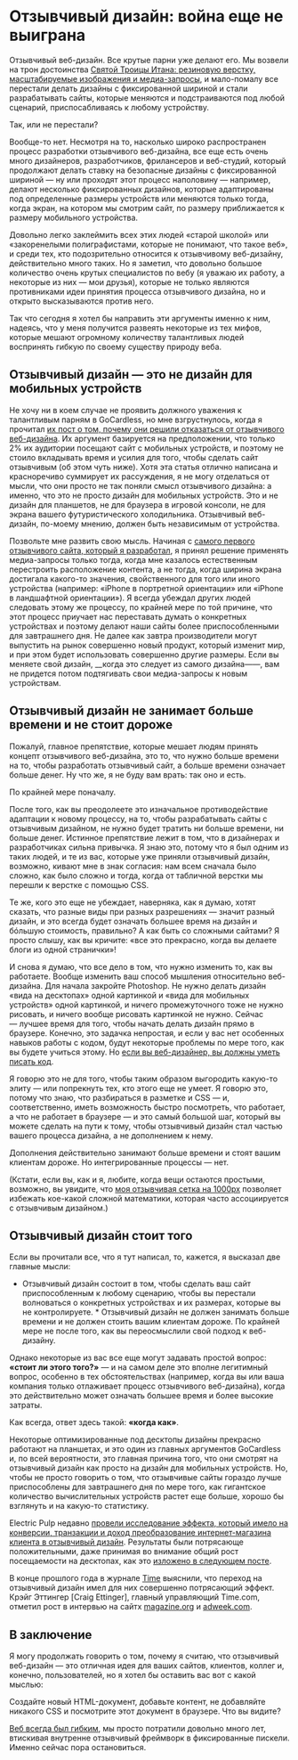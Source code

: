 # Отзывчивый дизайн: война еще не выиграна

Отзывчивый веб-дизайн. Все крутые парни уже делают его. Мы возвели на трон
достоинства [Святой Троицы Итана: резиновую верстку, масштабируемые изображения
и медиа-запросы](http://alistapart.com/article/responsive-web-design), и
мало-помалу все перестали делать дизайны с фиксированной шириной и стали
разрабатывать сайты, которые меняются и подстраиваются под любой сценарий,
приспосабливаясь к любому устройству.

Так, или не перестали?

Вообще-то нет. Несмотря на то, насколько широко распространен процесс разработки
отзывчивого веб-дизайна, все еще есть очень много дизайнеров, разработчиков,
фрилансеров и веб-студий, который продолжают делать ставку на безопасные дизайны
с фиксированной шириной — ну или проходят этот процесс наполовину — например,
делают несколько фиксированных дизайнов, которые адаптированы под определенные
размеры устройств или меняются только тогда, когда экран, на котором мы смотрим
сайт, по размеру приближается к размеру мобильного устройства.

Довольно легко заклеймить всех этих людей «старой школой» или «закоренелыми
полиграфистами, которые не понимают, что такое веб», и среди тех, кто
подозрительно относится к отзывчивому веб-дизайну, действительно много таких. Но
я заметил, что довольно большое количество очень крутых специалистов по вебу (я
уважаю их работу, а некоторые из них — мои друзья), которые не только являются
противниками идеи принятия процесса отзывчивого дизайна, но и открыто
высказываются против него.

Так что сегодня я хотел бы направить эти аргументы именно к ним, надеясь, что у
меня получится развеять некоторые из тех мифов, которые мешают огромному
количеству талантливых людей воспринять  гибкую по своему существу природу веба.

## Отзывчивый дизайн — это не дизайн для мобильных устройств

Не хочу ни в коем случае не проявить должного уважения к талантливым парням в
GoCardless, но мне взгрустнулось, когда я прочитал [их пост о том, почему они
решили отказаться от отзывчивого
веб-дизайна](https://gocardless.com/blog/unresponsive-design/). Их аргумент
базируется на предположении, что только 2% их аудитории посещают сайт с
мобильных устройств, и поэтому не стоило вкладывать время и усилия для того,
чтобы сделать сайт отзывчивым (об этом чуть ниже). Хотя эта статья отлично
написана и красноречиво суммирует их рассуждения, я не могу отделаться от мысли,
что они просто не так поняли смысл отзывчивого дизайна: а именно, что это не
просто дизайн для мобильных устройств. Это и не дизайн для планшетов, не для
браузера в игровой консоли, не для экрана вашего футуристического холодильника.
Отзывчивый веб-дизайн, по-моему мнению, должен быть независимым от устройства.

Позвольте мне развить свою мысль. Начиная с [самого первого отзывчивого сайта,
который я разработал](http://2011.ampersandconf.com/), я принял решение
применять медиа-запросы только тогда, когда мне казалось естественным
перестроить расположение контента, а не тогда, когда ширина экрана достигала
какого-то значения, свойственного для того или иного устройства (например:
«iPhone в портретной ориентации» или «iPhone в ландшафтной ориентации»). Я
всегда убеждал других людей следовать этому же процессу, по крайней мере по той
причине, что этот процесс приучает нас переставать думать о конкретных
устройствах и поэтому делают наши сайты более приспособленными для завтрашнего
дня. Не далее как завтра производители могут выпустить на рынок совершенно новый
продукт, который изменит мир, и при этом будет использовать совершенно другие
размеры. Если вы меняете свой дизайн, __когда это следует из самого дизайна——,
вам не придется потом подтягивать свои медиа-запросы к новым устройствам.

## Отзывчивый дизайн не занимает больше времени и не стоит дороже

Пожалуй, главное препятствие, которые мешает людям принять концепт отзывчивого
веб-дизайна, это то, что нужно больше времени на то, чтобы разработать
отзывчивый сайт, а больше времени означает больше денег. Ну что же, я не буду
вам врать: так оно и есть.

По крайней мере поначалу.

После того, как вы преодолеете это изначальное противодействие адаптации к
новому процессу, на то, чтобы разрабатывать сайты с отзывчивым дизайном, не
нужно будет тратить ни больше времени, ни больше денег. Истинное препятствие
лежит в том, что в дизайнерах и разработчиках сильна привычка. Я знаю это,
потому что я был одним из таких людей, и те из вас, которые уже приняли
отзывчивый дизайн, возможно, кивают мне в знак согласия: нам всем сначала было
сложно, как было сложно и тогда, когда от табличной верстки мы перешли к верстке
с помощью CSS.

Те же, кого это еще не убеждает, наверняка, как я думаю, хотят сказать, что
разные виды при разных разрешениях — значит разный дизайн, и это всегда будет
означать большее время на дизайн и бóльшую стоимость, правильно? А как быть со
сложными сайтами? Я просто слышу, как вы кричите: «все это прекрасно, когда вы
делаете блоги из одной странички»!

И снова я думаю, что все дело в том, что нужно изменить то, как вы работаете.
Вообще изменить ваш способ мышления относительно веб-дизайна. Для начала
закройте Photoshop. Не нужно делать дизайн «вида на десктопах» одной картинкой и
«вида для мобильных устройств» одной картинкой, и ничего промежуточного тоже не
нужно рисовать, и ничего вообще рисовать картинкой не нужно. Сейчас — лучшее
время для того, чтобы начать делать дизайн прямо в браузере. Конечно, это
задачка непростая, и если у вас нет особенных навыков работы с кодом, будут
некоторые проблемы по мере того, как вы будете учиться этому. Но [если вы
веб-дизайнер, вы должны уметь писать
код](http://elliotjaystocks.com/blog/web-designers-who-cant-code/).

Я говорю это не для того, чтобы таким образом выгородить какую-то элиту — или
попрекнуть тех, кто этого еще не умеет. Я говорю это, потому что знаю, что
разбираться в разметке и CSS — и, соответственно, иметь возможность быстро
посмотреть, что работает, а что не работает в браузере — и это самый большой
шаг, который вы можете сделать на пути к тому, чтобы отзывчивый дизайн стал
частью вашего процесса дизайна, а не дополнением к нему.

Дополнения действительно занимают больше времени и стоят вашим клиентам дороже.
Но интегрированные процессы — нет.

(Кстати, если вы, как и я, любите, когда вещи остаются простыми, возможно, вы
увидите, что [моя отзывчивая сетка на
1000px](http://elliotjaystocks.com/blog/a-better-photoshop-grid-for-responsive-web-design/)
позволяет избежать кое-какой сложной математики, которая часто ассоциируется с
отзывчивым дизайном.)

## Отзывчивый дизайн стоит того

Если вы прочитали все, что я тут написал, то, кажется, я высказал две главные
мысли:

* Отзывчивый дизайн состоит в том, чтобы сделать ваш сайт приспособленным к
любому сценарию, чтобы вы перестали волноваться о конкретных устройствах и их
размерах, которые вы не контролируете. * Отзывчивый дизайн не должен занимать
больше времени и не должен стоить вашим клиентам дороже. По крайней мере не
после того, как вы переосмыслили свой подход к веб-дизайну.

Однако некоторые из вас все еще могут задавать простой вопрос: __«стоит ли этого
того?»__ — и на самом деле это вполне легитимный вопрос, особенно в тех
обстоятельствах (например, когда вы или ваша компания только отлаживает процесс
отзывчивого веб-дизайна), когда это действительно может означать большее время и
более высокие затраты.

Как всегда, ответ здесь такой: __«когда как»__.

Некоторые оптимизированные под десктопы дизайны прекрасно работают на планшетах,
и это один из главных аргументов GoCardless и, по всей вероятности, это главная
причина того, что они смотрят на отзывчивый дизайн как просто на дизайн для
мобильных устройств. Но, чтобы не просто говорить о том, что отзывчивые сайты
гораздо лучше приспособлены для завтрашнего дня по мере того, как гигантское
количество вычислительных устройств растет еще больше, хорошо бы взглянуть и на
какую-то статистику.

Electric Pulp недавно [провели исследование эффекта, который имело на конверсии,
транзакции и доход преобразование интернет-магазина клиента в отзывчивый
дизайн](http://electricpulp.com/notes/you-like-apples/). Результаты были
потрясающе положительными, даже принимая во внимание общий рост посещаемости на
десктопах, как это [изложено в следующем
посте](http://electricpulp.com/notes/more-on-apples-mobile-optimization-in-ecommerce/).

В конце прошлого года в журнале [Time](http://time.com/time/) выяснили, что
переход на отзывчивый дизайн имел для них совершенно потрясающий эффект. Крэйг
Эттингер [Craig Ettinger], главный управляющий Time.com, отметил рост в интервью
на сайтх
[magazine.org](http://magazine.org/timecom-gm-craig-ettinger-bringing-responsive-web-design-iconic-brand)
и
[adweek.com](http://adweek.com/news/technology/time-moves-responsive-design-144666).

## В заключение

Я могу продолжать говорить о том, почему я считаю, что отзывчивый веб-дизайн —
это отличная идея для ваших сайтов, клиентов, коллег и, конечно, пользователей,
но я хотел бы оставить вас вот с какой мыслью:

Создайте новый HTML-документ, добавьте контент, не добавляйте никакого CSS и
посмотрите этот документ в браузере. Что вы видите?

[Веб всегда был гибким](http://adactio.com/journal/search/?query=liquid), мы
просто потратили довольно много лет, втискивая внутренне отзывчивый фреймворк в
фиксированные пискели. Именно сейчас пора остановиться.